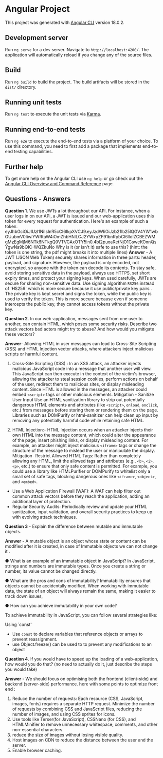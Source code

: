 # Angular Project

This project was generated with [Angular CLI](https://github.com/angular/angular-cli) version 18.0.2.

## Development server

Run `ng serve` for a dev server. Navigate to `http://localhost:4200/`. The application will automatically reload if you change any of the source files.

## Build

Run `ng build` to build the project. The build artifacts will be stored in the `dist/` directory.

## Running unit tests

Run `ng test` to execute the unit tests via [Karma](https://karma-runner.github.io).

## Running end-to-end tests

Run `ng e2e` to execute the end-to-end tests via a platform of your choice. To use this command, you need to first add a package that implements end-to-end testing capabilities.

## Further help

To get more help on the Angular CLI use `ng help` or go check out the [Angular CLI Overview and Command Reference](https://angular.dev/tools/cli) page.


## Questions - Answers


**Question 1**. We use JWTs a lot throughout our API. For instance, when a user logs in on our API, a JWT is issued and our web-application uses this token for every
request for authentication. Here's an example of such a token:
eyJhbGciOiJIUzI1NiIsInR5cCI6IkpXVCJ9.eyJzdWIiOiJzb21lb25lQGV4YW1wbGUubmV0IiwiYWRtaW4iOmZhbHNlLCJ2YWxpZF91bnRpbCI6IldlZCBEZWM
gMzEgMjM6NTk6NTkgQ0VTVCAxOTY5In0.4bl2puoaRetNjO1GsweKOnnQsYgwNa9bQIC-WQZkuNo
Why is it (or isn't it) safe to use this? (hint: the token is one string, the pdf might breaks it into multiple lines)
**Answer** -
A JWT (JSON Web Token) securely shares information in three parts: header, payload, and signature. However, the payload is only encoded, not encrypted, so anyone with the token can decode its contents. To stay safe, avoid storing sensitive data in the payload, always use HTTPS, set short expiry times, and protect your signing keys. When used carefully, JWTs are secure for sharing non-sensitive data. Use signing algorithm `RS256` instead of 'HS256` which is more secure because it use public/private key pairs . The private key is kept secret and signs the token, while the public key is used to verify the token. This is more secure because even if someone intercepts the public key, they cannot access tokens without the private key.



**Question 2**. In our web-application, messages sent from one user to another, can contain HTML, which poses some security risks. Describe two attack vectors
bad actors might try to abuse? And how would you mitigate these vectors?

**Answer**- 
Allowing HTML in user messages can lead to Cross-Site Scripting (XSS)  and HTML Injection vector attacks, where attackers inject malicious scripts or harmful content. 
1. Cross-Site Scripting (XSS) :
In an XSS attack, an attacker injects malicious JavaScript code into a message that another user will view. This JavaScript can then execute in the context of the victim's browser, allowing the attacker to steal session cookies, perform actions on behalf of the user, redirect them to malicious sites, or display misleading content. Since HTML is allowed in the messages, an attacker could embed `<script>` tags or other malicious elements.
Mitigation - 
Sanitize User Input  Use an HTML sanitization library to strip out potentially dangerous HTML elements and attributes (like `<script>`, `onload`, `onclick`, etc.) from messages before storing them or rendering them on the page. Libraries such as DOMPurify or html-sanitizer can help clean up input by removing any potentially harmful code while retaining safe HTML.

2. HTML Injection:-
HTML Injection occurs when an attacker injects their own HTML into the message content, which could alter the appearance of the page, insert phishing links, or display misleading content. For example, an attacker might inject malicious `<iframe>` tags or change the structure of the message to mislead the user or manipulate the display.
Mitigation- 
Restrict Allowed HTML Tags: Rather than completely allowing any HTML, limit the allowed tags and attributes (e.g., `<b>`, `<i>`, `<p>`, etc.) to ensure that only safe content is permitted. For example, you could use a library like HTMLPurifier or DOMPurify to whitelist only a small set of safe tags, blocking dangerous ones like `<iframe>`, `<object>`, and `<embed>`.

- Use a Web Application Firewall (WAF): A WAF can help filter out common attack vectors before they reach the application, adding an additional layer of protection.
- Regular Security Audits: Periodically review and update your HTML sanitization, input validation, and overall security practices to keep up with evolving attack techniques.




**Question 3** - Explain the difference between mutable and immutable objects.

**Answer** - A mutable object is an object whose state or content can be modified after it is created, in case of Immutable objects we can not change it .

● What is an example of an immutable object in JavaScript?
In JavaScript, strings and numbers are immutable types. Once you create a string or number, its value cannot be changed directly.

● What are the pros and cons of immutability?
Immutability ensures that objects cannot be accidentally modified,
When working with immutable data, the state of an object will always remain the same, making it easier to track down issues,

● How can you achieve immutability in your own code?

To achieve immutability in JavaScript, you can follow several strategies like:

Using `const'
- Use `const` to declare variables that reference objects or arrays to prevent reassignment.
- use Object.freeze() can be used to to prevent any modifications to an object



**Question 4**. If you would have to speed up the loading of a web-application, how would you do that? (no need to actually do it, just describe the steps you would
take)

**Answer** - We should focus on optimising both the frontend (client-side) and backend (server-side) performance. here with some points to optimize front end :

1. Reduce the number of requests: Each resource (CSS, JavaScript, images, fonts) requires a separate HTTP request. Minimize the number of requests by combining CSS and JavaScript files, reducing the number of images, and using CSS sprites for icons.
2. Use tools like Terser(for JavaScript), CSSNano (for CSS), and HTMLMinifier to remove unnecessary whitespace, comments, and other non-essential characters.
3. reduce the size of images without losing visible quality.
4. Host images on CDN to reduce the distance between the user and the server.
5. Enable browser caching.

